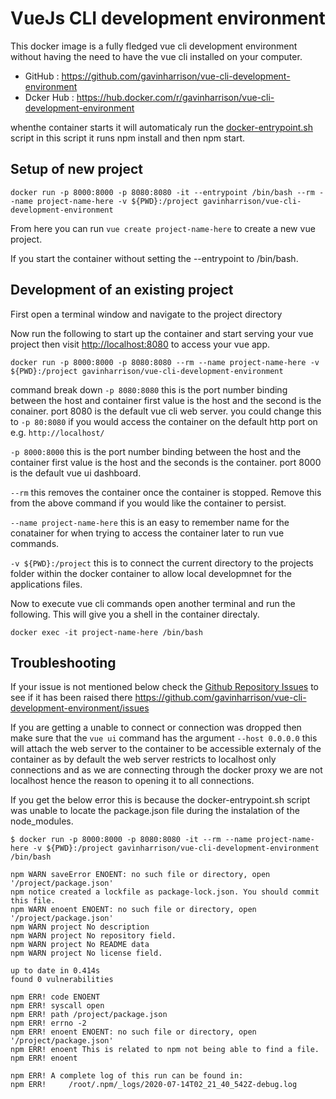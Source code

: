 # VueJs CLI development environment

This docker image is a fully fledged vue cli development environment without having the need to have the vue cli installed on your computer.

- GitHub : <https://github.com/gavinharrison/vue-cli-development-environment>
- Dcker Hub : <https://hub.docker.com/r/gavinharrison/vue-cli-development-environment>

whenthe container starts it will automaticaly run the [docker-entrypoint.sh](src/docker-entrypoint.sh) script in this script it runs npm install and then npm start.

## Setup of new project

    docker run -p 8000:8000 -p 8080:8080 -it --entrypoint /bin/bash --rm --name project-name-here -v ${PWD}:/project gavinharrison/vue-cli-development-environment

From here you can run `vue create project-name-here` to create a new vue project.

If you start the container without setting the --entrypoint to /bin/bash.

## Development of an existing project

First open a terminal window and navigate to the project directory

Now run the following to start up the container and start serving your vue project then visit <http://localhost:8080> to access your vue app.

    docker run -p 8000:8000 -p 8080:8080 --rm --name project-name-here -v ${PWD}:/project gavinharrison/vue-cli-development-environment

command break down
`-p 8080:8080` this is the port number binding between the host and container first value is the host and the second is the conainer. port 8080 is the default vue cli web server. you could change this to `-p 80:8080` if you would access the container on the default http port on e.g. `http://localhost/`

`-p 8000:8000` this is the port number binding between the host and the container first value is the host and the seconds is the container. port 8000 is the default vue ui dashboard.

`--rm` this removes the container once the container is stopped. Remove this from the above command if you would like the container to persist.

`--name project-name-here` this is an easy to remember name for the conatainer for when trying to access the container later to run vue commands.

`-v ${PWD}:/project` this is to connect the current directory to the projects folder within the docker container to allow local developmnet for the applications files.

Now to execute vue cli commands open another terminal and run the following. This will give you a shell in the container directaly.

    docker exec -it project-name-here /bin/bash

## Troubleshooting

If your issue is not mentioned below check the [Github Repository Issues](https://github.com/gavinharrison/vue-cli-development-environment/issues) to see if it has been raised there <https://github.com/gavinharrison/vue-cli-development-environment/issues>

If you are getting a unable to connect or connection was dropped then make sure that the `vue ui` command has the argument `--host 0.0.0.0` this will attach the web server to the container to be accessible externaly of the container as by default the web server restricts to localhost only connections and as we are connecting through the docker proxy we are not localhost hence the reason to opening it to all connections.

If you get the below error this is because the docker-entrypoint.sh script was unable to locate the package.json file during the instalation of the node_modules.

    $ docker run -p 8000:8000 -p 8080:8080 -it --rm --name project-name-here -v ${PWD}:/project gavinharrison/vue-cli-development-environment /bin/bash

    npm WARN saveError ENOENT: no such file or directory, open '/project/package.json'
    npm notice created a lockfile as package-lock.json. You should commit this file.
    npm WARN enoent ENOENT: no such file or directory, open '/project/package.json'
    npm WARN project No description
    npm WARN project No repository field.
    npm WARN project No README data
    npm WARN project No license field.

    up to date in 0.414s
    found 0 vulnerabilities

    npm ERR! code ENOENT
    npm ERR! syscall open
    npm ERR! path /project/package.json
    npm ERR! errno -2
    npm ERR! enoent ENOENT: no such file or directory, open '/project/package.json'
    npm ERR! enoent This is related to npm not being able to find a file.
    npm ERR! enoent 

    npm ERR! A complete log of this run can be found in:
    npm ERR!     /root/.npm/_logs/2020-07-14T02_21_40_542Z-debug.log
